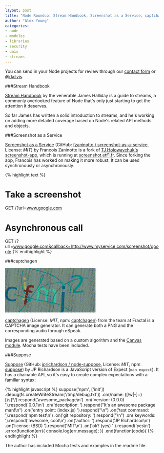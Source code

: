 ```yaml
---
layout: post
title: "Node Roundup: Stream Handbook, Screenshot as a Service, captchagen, Suppose"
author: "Alex Young"
categories: 
- node
- modules
- libraries
- security
- unix
- streams
---
```


<div class="intro">
You can send in your Node projects for review through our <a href="/contact.html">contact form</a> or <a href="http://twitter.com/dailyjs">@dailyjs</a>.
</div>

###Stream Handbook

[Stream Handbook](https://github.com/substack/stream-handbook) by the venerable James Halliday is a guide to streams, a commonly overlooked feature of Node that's only just starting to get the attention it deserves.

So far James has written a solid introduction to streams, and he's working on adding more detailed coverage based on Node's related API methods and objects.

###Screenshot as a Service

[Screenshot as a Service](http://dotheweb.posterous.com/screenshot-as-a-service-now-in-beta-test-the) (GitHub: [fzaninotto / screenshot-as-a-service](https://github.com/fzaninotto/screenshot-as-a-service), License: _MIT_) by Francois Zaninotto is a fork of [TJ Holowaychuk's screenshot-app](https://github.com/visionmedia/screenshot-app), which is running at [screenshot.etf1.fr](http://screenshot.etf1.fr/usage.html).  Since forking the app, Francois has worked on making it more robust.  It can be used synchronously or asynchronously:

{% highlight text %}
# Take a screenshot
GET /?url=www.google.com

# Asynchronous call
GET /?url=www.google.com&callback=http://www.myservice.com/screenshot/google
{% endhighlight %}

###captchagen

![captchagen](/images/posts/captchagen.png)

[captchagen](https://github.com/wearefractal/captchagen) (License: _MIT_, npm: [captchagen](https://npmjs.org/package/captchagen)) from the team at Fractal is a CAPTCHA image generator.  It can generate both a PNG and the corresponding audio through eSpeak.

Images are generated based on a custom algorithm and the [Canvas module](https://npmjs.org/package/canvas).  Mocha tests have been included.

###Suppose

[Suppose](http://procbits.com/2012/08/03/like-unix-expect-automate-command-line-programs-in-node-js-with-suppose/) (GitHub: [jprichardson / node-suppose](https://github.com/jprichardson/node-suppose), License: _MIT_, npm: [suppose](https://npmjs.org/package/suppose)) by JP Richardson is a JavaScript version of Expect (`man expect`).  It has a chainable API, so it's easy to create complex expectations with a familiar syntax:

{% highlight javascript %}
suppose('npm', ['init'])
  .debug(fs.createWriteStream('/tmp/debug.txt'))
  .on(/name\: \([\w|\-]+\)[\s]*/).respond('awesome_package\n')
  .on('version: (0.0.0) ').respond('0.0.1\n')
  .on('description: ').respond("It's an awesome package man!\n")
  .on('entry point: (index.js) ').respond("\n")
  .on('test command: ').respond('npm test\n')
  .on('git repository: ').respond("\n")
  .on('keywords: ').respond('awesome, cool\n')
  .on('author: ').respond('JP Richardson\n')
  .on('license: (BSD) ').respond('MIT\n')
  .on('ok? (yes) ' ).respond('yes\n')
.error(function(err){
    console.log(err.message);
})
.end(function(code){
{% endhighlight %}

The author has included Mocha tests and examples in the readme file.
